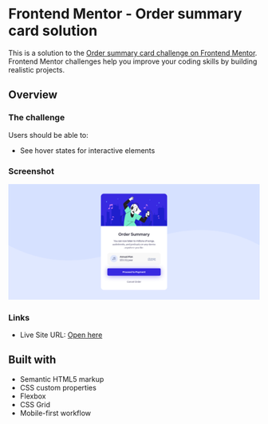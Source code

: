 # Frontend Mentor - Order summary card solution

This is a solution to the [Order summary card challenge on Frontend Mentor](https://www.frontendmentor.io/challenges/order-summary-component-QlPmajDUj). Frontend Mentor challenges help you improve your coding skills by building realistic projects.  
  
## Overview

### The challenge

Users should be able to:

- See hover states for interactive elements  
### Screenshot  
  
![](/assets/img/screenshot.png)  
  
### Links  
- Live Site URL: [Open here](https://eldynmohammad.github.io/order-summary-frontendmentor/)  
  
## Built with
  
- Semantic HTML5 markup  
- CSS custom properties  
- Flexbox  
- CSS Grid  
- Mobile-first workflow  
